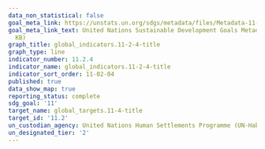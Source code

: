 ```yaml
---
data_non_statistical: false
goal_meta_link: https://unstats.un.org/sdgs/metadata/files/Metadata-11-01-01.pdf
goal_meta_link_text: United Nations Sustainable Development Goals Metadata (PDF 93.1
  KB)
graph_title: global_indicators.11-2-4-title
graph_type: line
indicator_number: 11.2.4
indicator_name: global_indicators.11-2-4-title
indicator_sort_order: 11-02-04
published: true
data_show_map: true
reporting_status: complete
sdg_goal: '11'
target_name: global_targets.11-4-title
target_id: '11.2'
un_custodian_agency: United Nations Human Settlements Programme (UN-Habitat)
un_designated_tier: '2'
---
```

